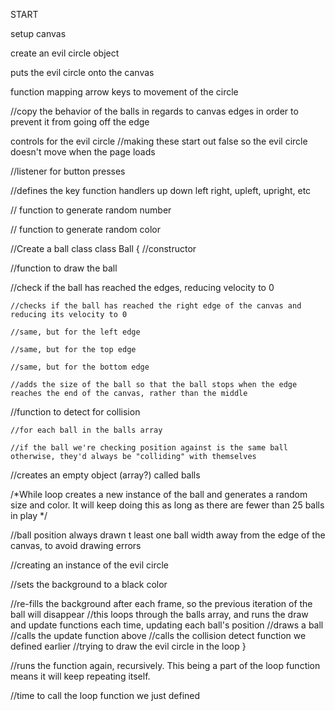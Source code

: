 START

setup canvas


create an evil circle object

puts the evil circle onto the canvas

function mapping arrow keys to movement of the circle

//copy the behavior of the balls in regards to canvas edges in order to prevent it from going off the edge


controls for the evil circle
//making these start out false so the evil circle doesn't move when the page loads

//listener for button presses


//defines the key function handlers up down left right, upleft, upright, etc


// function to generate random number


// function to generate random color


//Create a ball class
class Ball {
//constructor

//function to draw the ball

//check if the ball has reached the edges, reducing velocity to 0

    //checks if the ball has reached the right edge of the canvas and reducing its velocity to 0
    
    //same, but for the left edge
    
    //same, but for the top edge
    
    //same, but for the bottom edge
    
    //adds the size of the ball so that the ball stops when the edge reaches the end of the canvas, rather than the middle
    


//function to detect for collision

    //for each ball in the balls array

    //if the ball we're checking position against is the same ball otherwise, they'd always be "colliding" with themselves
    



//creates an empty object (array?) called balls

/*While loop creates a new instance of the ball and generates a random size and color.
It will keep doing this as long as there are fewer than 25 balls in play
*/

//ball position always drawn t least one ball width away from the edge of the canvas, to avoid drawing errors


//creating an instance of the evil circle

//sets the background to a black color

//re-fills the background after each frame, so the previous iteration of the ball will disappear
//this loops through the balls array, and runs the draw and update functions each time, updating each ball's position
//draws a ball
//calls the update function above
//calls the collision detect function we defined earlier
//trying to draw the evil circle in the loop
}

//runs the function again, recursively.  This being a part of the loop function means it will keep repeating itself.


//time to call the loop function we just defined

